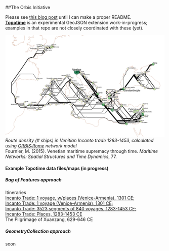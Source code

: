 ##The Orbis Initiative

Please see [this blog post](http://kgeographer.com/the-orbis-initiative-a-pelagios-for-networks/) until I can make a proper README.  
[**Topotime**](https://github.com/kgeographer/topotime) is an experimental GeoJSON extension work-in-progress; examples in that repo are not closely coordinated with these (yet).  

![Incanto Trade](/images/incanto_numships.png)  
*_Route density (# ships) in Venitian Incanto trade 1283-1453, calculated using [ORBIS:Rome](http://orbis.stanford.edu) network model_*  
Fournier, M. (2015). Venetian maritime supremacy through time. *_Maritime Networks: Spatial Structures and Time Dynamics_*, 77.

#### Example Topotime data files/maps (in progress)
##### *_Bag of Features approach_*
Itineraries  
[Incanto Trade: 1 voyage, w/places (Venice-Armenia), 1301 CE;  ](https://github.com/kgeographer/oi/blob/master/data/incanto_1voyage-w-places.geojson)  
[Incanto Trade: 1 voyage (Venice-Armenia), 1301 CE;  ](https://github.com/kgeographer/oi/blob/master/data/incanto_1yoyage-no-places.geojson)  
[Incanto Trade: 3523 segments of 840 voyages, 1283-1453 CE;  ](https://github.com/kgeographer/oi/blob/master/data/incanto_840voyages.geojson)  
[Incanto Trade: Places, 1283-1453 CE](https://github.com/kgeographer/oi/blob/master/data/incanto_places.geojson)  
The Pilgrimage of Xuanzang, 629-646 CE

##### *_GeometryCollection approach_*

soon
